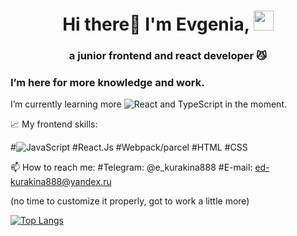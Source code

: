 <h1 align="center">Hi there👋 I'm Evgenia, 
<img src="https://github.com/blackcater/blackcater/raw/main/images/Hi.gif" height="32"/></h1>
<h3 align="center">a junior frontend and react developer 😼</h3>

<h3>I’m here for more knowledge and work.</h3>

I’m currently learning more ![React](https://img.shields.io/badge/react-%2320232a.svg?style=for-the-badge&logo=react&logoColor=%2361DAFB) and TypeScript in the moment.

📈 My frontend skills:

#![JavaScript](https://img.shields.io/badge/javascript-%23323330.svg?style=for-the-badge&logo=javascript&logoColor=%23F7DF1E)
#React.Js
#Webpack/parcel
#HTML
#CSS

📫 How to reach me:
#Telegram: @e_kurakina888 
#E-mail: ed-kurakina888@yandeх.ru 

(no time to customize it properly, got to work a little more)

[![Top Langs](https://github-readme-stats.vercel.app/api/top-langs/?username=krokodila888&layout=compact)](https://github.com/anuraghazra/github-readme-stats)
